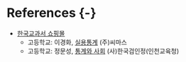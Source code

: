 
# References {-}


- [한국교과서 쇼핑몰](https://www.ktbookmall.com/)
    - 고등학교: 이경화, [실용통계](https://www.ktbookmall.com/user/shop/01_normal/list.do?cat=13&code=76214) (주)씨마스
    - 고등학교: 정문성, [통계와 사회](https://www.ktbookmall.com/user/shop/01_normal/list.do?cat=13&code=17477) (사)한국검인정(인천교육청)

    
